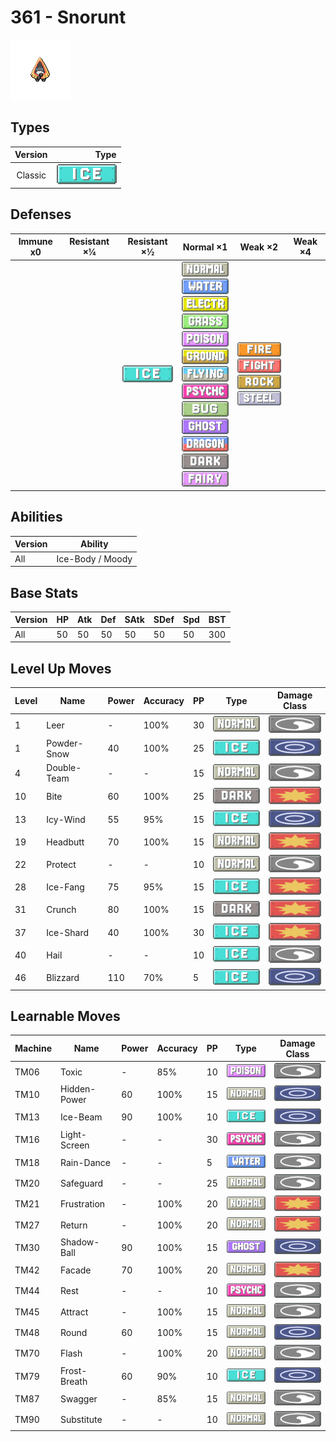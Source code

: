 # 361 - Snorunt

![snorunt](../img/pokemon/361.png)

## Types

| Version | Type                         |
| :-----: | ---------------------------: |
| Classic | ![ice](../img/types/ice.png) |

## Defenses

| Immune x0 | Resistant ×¼ | Resistant ×½                 | Normal ×1                                                                                                                                                                                                                                                                                                                                                                                                                                                                                                  | Weak ×2                                                                                                                                           | Weak ×4 |
| --------- | ------------ | ---------------------------- | ---------------------------------------------------------------------------------------------------------------------------------------------------------------------------------------------------------------------------------------------------------------------------------------------------------------------------------------------------------------------------------------------------------------------------------------------------------------------------------------------------------- | ------------------------------------------------------------------------------------------------------------------------------------------------- | ------- |
|           |              | ![ice](../img/types/ice.png) | ![normal](../img/types/normal.png)<br/>![water](../img/types/water.png)<br/>![electric](../img/types/electric.png)<br/>![grass](../img/types/grass.png)<br/>![poison](../img/types/poison.png)<br/>![ground](../img/types/ground.png)<br/>![flying](../img/types/flying.png)<br/>![psychic](../img/types/psychic.png)<br/>![bug](../img/types/bug.png)<br/>![ghost](../img/types/ghost.png)<br/>![dragon](../img/types/dragon.png)<br/>![dark](../img/types/dark.png)<br/>![fairy](../img/types/fairy.png) | ![fire](../img/types/fire.png)<br/>![fighting](../img/types/fighting.png)<br/>![rock](../img/types/rock.png)<br/>![steel](../img/types/steel.png) |         |

## Abilities

| Version | Ability          |
| ------- | ---------------- |
| All     | Ice-Body / Moody |

## Base Stats

| Version | HP | Atk | Def | SAtk | SDef | Spd | BST |
| ------- | -- | --- | --- | ---- | ---- | --- | --- |
| All     | 50 | 50  | 50  | 50   | 50   | 50  | 300 |

## Level Up Moves

| Level | Name        | Power | Accuracy | PP | Type                               | Damage Class                           |
| ----- | ----------- | ----- | -------- | -- | ---------------------------------- | -------------------------------------- |
| 1     | Leer        | -     | 100%     | 30 | ![normal](../img/types/normal.png) | ![status](../img/types/status.png)     |
| 1     | Powder-Snow | 40    | 100%     | 25 | ![ice](../img/types/ice.png)       | ![special](../img/types/special.png)   |
| 4     | Double-Team | -     | -        | 15 | ![normal](../img/types/normal.png) | ![status](../img/types/status.png)     |
| 10    | Bite        | 60    | 100%     | 25 | ![dark](../img/types/dark.png)     | ![physical](../img/types/physical.png) |
| 13    | Icy-Wind    | 55    | 95%      | 15 | ![ice](../img/types/ice.png)       | ![special](../img/types/special.png)   |
| 19    | Headbutt    | 70    | 100%     | 15 | ![normal](../img/types/normal.png) | ![physical](../img/types/physical.png) |
| 22    | Protect     | -     | -        | 10 | ![normal](../img/types/normal.png) | ![status](../img/types/status.png)     |
| 28    | Ice-Fang    | 75    | 95%      | 15 | ![ice](../img/types/ice.png)       | ![physical](../img/types/physical.png) |
| 31    | Crunch      | 80    | 100%     | 15 | ![dark](../img/types/dark.png)     | ![physical](../img/types/physical.png) |
| 37    | Ice-Shard   | 40    | 100%     | 30 | ![ice](../img/types/ice.png)       | ![physical](../img/types/physical.png) |
| 40    | Hail        | -     | -        | 10 | ![ice](../img/types/ice.png)       | ![status](../img/types/status.png)     |
| 46    | Blizzard    | 110   | 70%      | 5  | ![ice](../img/types/ice.png)       | ![special](../img/types/special.png)   |

## Learnable Moves

| Machine | Name         | Power | Accuracy | PP | Type                                 | Damage Class                           |
| ------- | ------------ | ----- | -------- | -- | ------------------------------------ | -------------------------------------- |
| TM06    | Toxic        | -     | 85%      | 10 | ![poison](../img/types/poison.png)   | ![status](../img/types/status.png)     |
| TM10    | Hidden-Power | 60    | 100%     | 15 | ![normal](../img/types/normal.png)   | ![special](../img/types/special.png)   |
| TM13    | Ice-Beam     | 90    | 100%     | 10 | ![ice](../img/types/ice.png)         | ![special](../img/types/special.png)   |
| TM16    | Light-Screen | -     | -        | 30 | ![psychic](../img/types/psychic.png) | ![status](../img/types/status.png)     |
| TM18    | Rain-Dance   | -     | -        | 5  | ![water](../img/types/water.png)     | ![status](../img/types/status.png)     |
| TM20    | Safeguard    | -     | -        | 25 | ![normal](../img/types/normal.png)   | ![status](../img/types/status.png)     |
| TM21    | Frustration  | -     | 100%     | 20 | ![normal](../img/types/normal.png)   | ![physical](../img/types/physical.png) |
| TM27    | Return       | -     | 100%     | 20 | ![normal](../img/types/normal.png)   | ![physical](../img/types/physical.png) |
| TM30    | Shadow-Ball  | 90    | 100%     | 15 | ![ghost](../img/types/ghost.png)     | ![special](../img/types/special.png)   |
| TM42    | Facade       | 70    | 100%     | 20 | ![normal](../img/types/normal.png)   | ![physical](../img/types/physical.png) |
| TM44    | Rest         | -     | -        | 10 | ![psychic](../img/types/psychic.png) | ![status](../img/types/status.png)     |
| TM45    | Attract      | -     | 100%     | 15 | ![normal](../img/types/normal.png)   | ![status](../img/types/status.png)     |
| TM48    | Round        | 60    | 100%     | 15 | ![normal](../img/types/normal.png)   | ![special](../img/types/special.png)   |
| TM70    | Flash        | -     | 100%     | 20 | ![normal](../img/types/normal.png)   | ![status](../img/types/status.png)     |
| TM79    | Frost-Breath | 60    | 90%      | 10 | ![ice](../img/types/ice.png)         | ![special](../img/types/special.png)   |
| TM87    | Swagger      | -     | 85%      | 15 | ![normal](../img/types/normal.png)   | ![status](../img/types/status.png)     |
| TM90    | Substitute   | -     | -        | 10 | ![normal](../img/types/normal.png)   | ![status](../img/types/status.png)     |